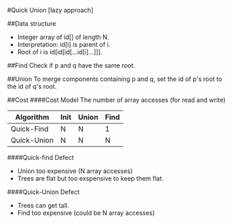 #Quick Union [lazy approach] 

##Data structure

* Integer array of id[] of length N.
* Interpretation: id[i] is parent of i.
* Root of i is id[id[id[...id[i]...]]].


##Find
Check if p and q have the same root.

##Union
To merge components containing p and q, set the id of p's root to the id of q's root.

##Cost
####Cost Model
The number of array accesses (for read and write)

Algorithm | Init | Union | Find
----------|------|-------|-----
Quick-Find| N    |   N   |  1
Quick-Union| N | N | N

####Quick-find Defect
* Union too expensive (N array accesses)
* Trees are flat but too exspensive to keep them flat.

####Quick-Union Defect
* Trees can get tall.
* Find too expensive (could be N array accesses)
